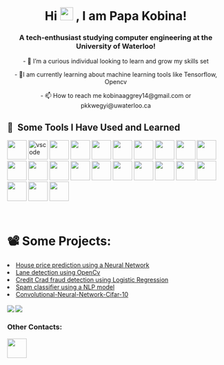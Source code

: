 <h1 align="Center">Hi
<img src="https://raw.githubusercontent.com/MartinHeinz/MartinHeinz/master/wave.gif" width="30px">
  , I am Papa Kobina!</h1>
<h3 align="Center"> A tech-enthusiast studying computer engineering at the University of Waterloo!</h3>
<p align="Center"> - 🔭 I’m a curious individual looking to learn and grow my skills set </p>
<p align="Center"> - 🌱I am currently learning about machine learning tools like Tensorflow, Opencv</p>
<p align="Center"> - 📫 How to reach me kobinaaggrey14@gmail.com or pkkwegyi@uwaterloo.ca </p>

<h2> 🚀 &nbsp;Some Tools I Have Used and Learned</h2>
<p>
<img src="https://cdn.jsdelivr.net/gh/devicons/devicon/icons/html5/html5-original-wordmark.svg" width="45" height="45"/>
<img src="https://cdn.jsdelivr.net/gh/devicons/devicon/icons/vscode/vscode-original.svg" alt="vscode" width="45" height="45"/>
<img src="https://cdn.jsdelivr.net/gh/devicons/devicon/icons/python/python-original-wordmark.svg" width="45" height="45"/>
<img src="https://cdn.jsdelivr.net/gh/devicons/devicon/icons/javascript/javascript-original.svg"  width="45" height="45" />
<img src="https://cdn.jsdelivr.net/gh/devicons/devicon/icons/css3/css3-original-wordmark.svg" width="45" height="45" />
<img src="https://cdn.jsdelivr.net/gh/devicons/devicon/icons/react/react-original-wordmark.svg"  width="45" height="45"/>
<img src="https://cdn.jsdelivr.net/gh/devicons/devicon/icons/typescript/typescript-original.svg"  width="45" height="45"/>
<img src="https://cdn.jsdelivr.net/gh/devicons/devicon/icons/linux/linux-original.svg" width="45" height="45"/>
<img src="https://cdn.jsdelivr.net/gh/devicons/devicon/icons/cplusplus/cplusplus-original.svg" width="45" height="45"/>
<img src="https://cdn.jsdelivr.net/gh/devicons/devicon/icons/mysql/mysql-original-wordmark.svg" width="45" height="45"/>
<img src="https://cdn.jsdelivr.net/gh/devicons/devicon/icons/github/github-original-wordmark.svg" width="45" height="45"/>
<img src="https://cdn.jsdelivr.net/gh/devicons/devicon/icons/tensorflow/tensorflow-original-wordmark.svg" width="45" height="45"/>
<img src="https://cdn.jsdelivr.net/gh/devicons/devicon/icons/java/java-original-wordmark.svg" width="45" height="45"/>
<img src="https://cdn.jsdelivr.net/gh/devicons/devicon/icons/graphql/graphql-plain-wordmark.svg" width="45" height="45" />
<img src="https://cdn.jsdelivr.net/gh/devicons/devicon/icons/tailwindcss/tailwindcss-original-wordmark.svg" width="45" height="45"/>
<img src="https://cdn.jsdelivr.net/gh/devicons/devicon/icons/matlab/matlab-original.svg" width="45" height="45" />
<img src="https://cdn.jsdelivr.net/gh/devicons/devicon/icons/redux/redux-original.svg" width="45" height="45" />
<img src="https://cdn.jsdelivr.net/gh/devicons/devicon/icons/amazonwebservices/amazonwebservices-original.svg" width="45" height="45"/>
<img src="https://cdn.jsdelivr.net/gh/devicons/devicon/icons/bash/bash-original.svg"  width="45" height="45"/>
<img src="https://cdn.jsdelivr.net/gh/devicons/devicon/icons/bootstrap/bootstrap-original.svg"  width="45" height="45" />
<img src="https://cdn.jsdelivr.net/gh/devicons/devicon/icons/pytorch/pytorch-original.svg" width="45" height="45"/>
<img src="https://cdn.jsdelivr.net/gh/devicons/devicon/icons/opencv/opencv-original-wordmark.svg"  width="45" height="45"/>
<img src="https://cdn.jsdelivr.net/gh/devicons/devicon/icons/nodejs/nodejs-plain-wordmark.svg" width="45" height="45" />
</p>

<br>

<h1>📽️ Some Projects: </h1>

<li><a href='https://github.com/Papakobina/HousePricePredictions'> House price prediction using a Neural Network</a></li>
<li><a href='https://github.com/Papakobina/Lane-Detection'>Lane detection using OpenCv</a></li>
<li><a href='https://github.com/Papakobina/CreditCradFraudDetection/blob/main/CreditCradFraudDetection.ipynb'> Credit Crad fraud detection using Logistic Regression</a></li>
<li><a href='https://github.com/Papakobina/SpamOrHam'> Spam classifier using a NLP model</a></li>
<li><a href='https://github.com/Papakobina/Convolutional-Neural-Network-Cifar-10'>Convolutional-Neural-Network-Cifar-10</a></li>

<br>
<img align="left" src="https://github-readme-stats.vercel.app/api?username=Papakobina&show_icons=true&theme=radical"/>
<img align="left" src="https://github-readme-streak-stats.herokuapp.com/?user=Papakobina" /> 
<br>

<h3>Other Contacts:</h3>
<a href="https://www.linkedin.com/in/papa-kobina-kwegyir-aggrey-3a0754233/"><img src="https://cdn.jsdelivr.net/gh/devicons/devicon/icons/linkedin/linkedin-original.svg" width="45" height="45"/></a>

